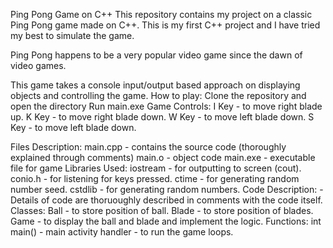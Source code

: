 Ping Pong Game on C++
This repository contains my project on a classic Ping Pong game made on C++. This is my first C++ project and I have tried my best to simulate the game.

Ping Pong happens to be a very popular video game since the dawn of video games.

This game takes a console input/output based approach on displaying objects and controlling the game.
How to play:
Clone the repository and open the directory
Run main.exe
Game Controls:
I Key - to move right blade up.
K Key - to move right blade down.
W Key - to move left blade down.
S Key - to move left blade down.

Files Description:
main.cpp - contains the source code (thoroughly explained through comments)
main.o - object code
main.exe - executable file for game
Libraries Used:
iostream - for outputting to screen (cout).
conio.h - for listening for keys pressed.
ctime - for generating random number seed.
cstdlib - for generating random numbers.
Code Description: - Details of code are thoruoughly described in comments with the code itself.
Classes:
Ball - to store position of ball.
Blade - to store position of blades.
Game - to display the ball and blade and implement the logic.
Functions:
int main() - main activity handler - to run the game loops.
